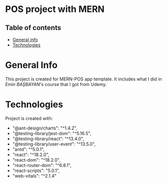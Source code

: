 # POS project with MERN

## Table of contents 
* [General info](#general-info)
* [Technologies](#general-info)

# General Info
This project is created for MERN-POS app template.
It includes what I did in *Emin BAŞBAYAN*'s course that I got from Udemy.

# Technologies 
Project is created with:
*   "@ant-design/charts": "^1.4.2",
*   "@testing-library/jest-dom": "^5.16.5",
*   "@testing-library/react": "^13.4.0",
*   "@testing-library/user-event": "^13.5.0",
*   "antd": "^5.0.1",
*   "react": "^18.2.0",
*   "react-dom": "^18.2.0",
*   "react-router-dom": "^6.8.1",
*   "react-scripts": "5.0.1",
*   "web-vitals": "^2.1.4"